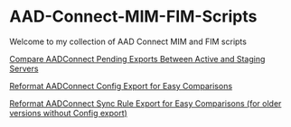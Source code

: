 # AAD-Connect-MIM-FIM-Scripts

Welcome to my collection of AAD Connect MIM and FIM scripts

[Compare AADConnect Pending Exports Between Active and Staging Servers](https://github.com/dloder0/AAD-Connect-MIM-FIM-Scripts/wiki/Compare-AADConnect-Pending-Exports-Between-Active-and-Staging-Servers)

[Reformat AADConnect Config Export for Easy Comparisons](https://github.com/dloder0/AAD-Connect-MIM-FIM-Scripts/wiki/Reformat-AADConnect-Config-Export-for-Easy-Comparisons)

[Reformat AADConnect Sync Rule Export for Easy Comparisons (for older versions without Config export)](https://github.com/dloder0/AAD-Connect-MIM-FIM-Scripts/wiki/Reformat-AADConnect-Sync-Rule-Export-for-Easy-Comparisons-(for-older-versions-without-Config-export))
